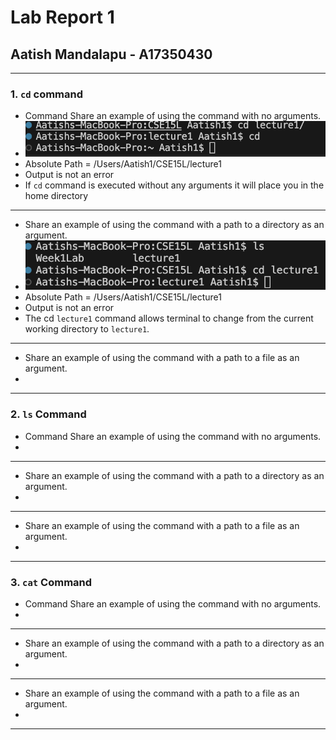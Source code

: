 # Lab Report 1
## Aatish Mandalapu - A17350430
---

### 1. `cd` command
- Command Share an example of using the command with no arguments.
- ![Image](CD1.png)
- Absolute Path = /Users/Aatish1/CSE15L/lecture1
- Output is not an error
- If `cd` command is executed without any arguments it will place you in the home directory
---
- Share an example of using the command with a path to a directory as an argument.
- ![Image](CD2.png)
- Absolute Path = /Users/Aatish1/CSE15L/lecture1
- Output is not an error
- The cd `lecture1` command allows terminal to change from the current working directory to `lecture1`.
---
- Share an example of using the command with a path to a file as an argument.
- 
---

### 2. `ls` Command
- Command Share an example of using the command with no arguments.
- 
---
- Share an example of using the command with a path to a directory as an argument.
-
---
- Share an example of using the command with a path to a file as an argument.
-
---
### 3. `cat` Command
- Command Share an example of using the command with no arguments.
-
---
- Share an example of using the command with a path to a directory as an argument.
-
---
- Share an example of using the command with a path to a file as an argument.
-
---